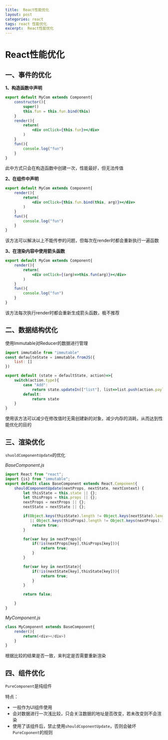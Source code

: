 ```yaml
---
title:  React性能优化
layout: post
categories: react
tags: react 性能优化
excerpt:  React性能优化
---
```


# React性能优化

## 一、事件的优化

**1、构造函数中声明**

```jsx
export default MyCom extends Component{
    constructor(){
        super()
        this.fun = this.fun.bind(this)
    }
    render(){
        return(
            <div onClick={this.fun}></div>
        )
    }
	fun(){
        console.log("fun")
    }
}
```

此中方式只会在构造函数中创建一次，性能最好，但无法传值

**2、在组件中声明**

```jsx
export default MyCom extends Component{
    render(){
        return(
            <div onClick={this.fun.bind(this, arg)}></div>
    	)
	}
    fun(){
        console.log("fun")
    }
}
```

该方法可以解决以上不能传参的问题，但每次在render时都会重新执行一遍函数

**3、在渲染内容中使用箭头函数**

```jsx
export default MyCom extends Component{
    render(){
        return(
            <div onClick={(arg)=>this.fun(arg)}></div>
    	)
	}
    fun(){
        console.log("fun")
    }
}
```

该方法每次执行render时都会重新生成箭头函数，极不推荐

## 二、数据结构优化

使用Immutable对Reducer的数据进行管理

```js
import immutable from "immutable"
const defaulteState = immutable.fromJS({
    list: []
})

export default (state = defaultState, action)=>{
    switch(action.type){
        case "Add":
            return state.updateIn(["list"], list=>list.push(action.payload))
        default:
            return state
    }
}
```

使用该方法可以减少在修改值时无需创建新的对象，减少内存的消耗，从而达到性能优化的目的

## 三、渲染优化

`shuoldComponentUpdate`的优化

*BaseComponent.js*

```js
import React from "react";
import {is} from "immutable";
export default class BaseComponent extends React.Component{
	shouldComponentUpdate(nextProps, nextState, nextContext) {
        let thisState = this.state || {};
        let thisProps = this.props || {};
        nextProps = nextProps || {};
        nextState = nextState || {};

        if(Object.keys(thisState).length != Object.keys(nextState).length 
           || Object.keys(thisProps).length != Object.keys(nextProps).length){
            return true;
        }

        for(var key in nextProps){
            if(!is(nextProps[key],thisProps[key])){
                return true;
            }
        }

        for(var key in nextState){
            if(!is(nextState[key],thisState[key])){
                return true;
            }
        }

        return false;

    }
}
```
*MyComponent.js*

```js
class MyComponent extends BaseComponent{
    render(){
        return(<div></div>)
    }
}
```

根据比较的结果是否一致，来判定是否需要重新渲染

## 四、组件优化

`PureComponent`是纯组件

特点：
- 一般作为UI组件使用
- 会对数据进行一次浅比较，只会关注数据的地址是否改变，若未改变则不会渲染
- 使用了该组件后，禁止使用`shouldCoponentUpdate`，否则会破坏`PureCoponent`的规则

